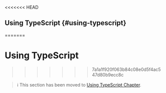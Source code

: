 <<<<<<< HEAD
## Using TypeScript {#using-typescript}
=======
# Using TypeScript
>>>>>>> 7a1a1f920f063b84c08e0d5f4ac547d80b9ecc8c

> ℹ️ This section has been moved to
> [Using TypeScript Chapter](../typescript.md).

